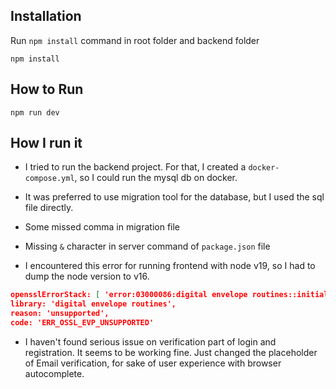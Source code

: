 ## Installation

Run `npm install` command in root folder and backend folder

```
npm install
```

## How to Run

```
npm run dev
```

## How I run it

- I tried to run the backend project. For that, I created a `docker-compose.yml`, so I could run the mysql db on docker.

- It was preferred to use migration tool for the database, but I used the sql file directly.

- Some missed comma in migration file

- Missing `&` character in server command of `package.json` file

- I encountered this error for running frontend with node v19, so I had to dump the node version to v16.

```json
opensslErrorStack: [ 'error:03000086:digital envelope routines::initialization error' ],
library: 'digital envelope routines',
reason: 'unsupported',
code: 'ERR_OSSL_EVP_UNSUPPORTED'
```

- I haven't found serious issue on verification part of login and registration. It seems to be working fine. Just changed the placeholder of Email verification, for sake of user experience with browser autocomplete.
